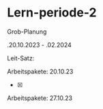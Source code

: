 # Lern-periode-2

Grob-Planung 

 .20.10.2023 - .02.2024

Leit-Satz:



Arbeitspakete: 20.10.23


- [x]



Arbeitspakete: 27.10.23



